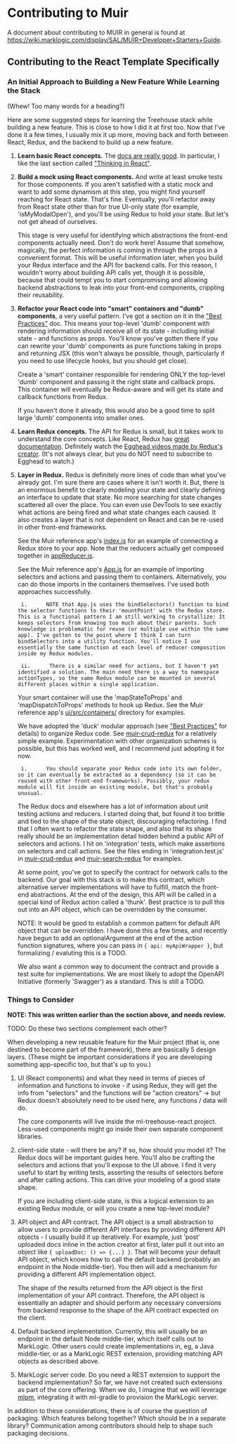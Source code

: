 # Contributing to Muir

A document about contributing to MUIR in general is found at https://wiki.marklogic.com/display/SAL/MUIR+Developer+Starters+Guide.

## Contributing to the React Template Specifically

### An Initial Approach to Building a New Feature While Learning the Stack

(Whew! Too many words for a heading?)

Here are some suggested steps for learning the Treehouse stack while building a new feature. This is close to how I did it at first too. Now that I've done it a few times, I usually mix it up more, moving back and forth between React, Redux, and the backend to build up a new feature.
 
1. **Learn basic React concepts.** The [docs are really good](https://reactjs.org/docs/hello-world.html). In particular, I like the last section called ["Thinking in React"](https://reactjs.org/docs/thinking-in-react.html).

2. **Build a mock using React components.** And write at least smoke tests for those components. If you aren't satisfied with a static mock and want to add some dynamism at this step, you might find yourself reaching for React state. That's fine. Eventually, you'll refactor away from React state other than for true UI-only state (for example, 'isMyModalOpen'), and you'll be using Redux to hold your state. But let's not get ahead of ourselves.

    This stage is very useful for identifying which abstractions the front-end components actually need. Don't do work here! Assume that somehow, magically, the perfect information is coming in through the props in a convenient format. This will be useful information later, when you build your Redux interface and the API for backend calls. For this reason, I wouldn't worry about building API calls yet, though it is possible, because that could tempt you to start compromising and allowing backend abstractions to leak into your front-end components, crippling their reusability.

3. **Refactor your React code into "smart" containers and "dumb" components**, a very useful pattern. I've got a section on it in the ["Best Practices"](docs/BEST_PRACTICES.markdown) doc. This means your top-level 'dumb' component with rendering information should receive all of its state - including initial state - and functions as props. You'll know you've gotten there if you can rewrite your 'dumb' components as pure functions taking in props and returning JSX (this won't always be possible, though, particularly if you need to use lifecycle hooks, but you should get close).

    Create a 'smart' container responsible for rendering ONLY the top-level 'dumb' component and passing it the right state and callback props. This container will eventually be Redux-aware and will get its state and callback functions from Redux.

    If you haven't done it already, this would also be a good time to split large 'dumb' components into smaller ones.

4. **Learn Redux concepts.** The API for Redux is small, but it takes work to understand the core concepts. Like React, Redux has [great documentation](https://redux.js.org/). Definitely watch the [Egghead videos made by Redux's creator](https://egghead.io/series/getting-started-with-redux). (It's not always clear, but you do NOT need to subscribe to Egghead to watch.)

5. **Layer in Redux.** Redux is definitely more lines of code than what you've already got. I'm sure there are cases where it isn't worth it. But, there is an enormous benefit to clearly modeling your state and clearly defining an interface to update that state. No more searching for state changes scattered all over the place. You can even use DevTools to see exactly what actions are being fired and what state changes each caused. It also creates a layer that is not dependent on React and can be re-used in other front-end frameworks.

    See the Muir reference app's [index.js](ui/src/index.js) for an example of connecting a Redux store to your app. Note that the reducers actually get composed together in [appReducer.js](ui/src/appReducer.js).

    See the Muir reference app's [App.js](ui/src/App.js) for an example of importing selectors and actions and passing them to containers. Alternatively, you can do those imports in the containers themselves. I've used both approaches successfully.

        i.      NOTE that App.js uses the bindSelectors() function to bind the selector functions to their 'mountPoint' with the Redux store. This is a functional pattern I am still working to crystallize: It keeps selectors from knowing too much about their parents. Such knowledge is problematic for reuse (or multiple use within the same app). I've gotten to the point where I think I can turn bindSelectors into a utility function. You'll notice I use essentially the same function at each level of reducer composition inside my Redux modules.

        ii.      There is a similar need for actions, but I haven't yet identified a solution. The main need there is a way to namespace actionTypes, so the same Redux module can be mounted in several different places within a single application.

    Your smart container will use the 'mapStateToProps' and 'mapDispatchToProps' methods to hook up Redux. See the Muir reference app's [ui/src/containers/](ui/src/containers/) directory for examples.

    We have adopted the 'duck' modular approach (see ["Best Practices"](docs/BEST_PRACTICES.markdown) for details) to organize Redux code. See [muir-crud-redux](https://project.marklogic.com/repo/users/pmcelwee/repos/muir-crud-redux/browse) for a relatively simple example. Experimentation with other organization schemes is possible, but this has worked well, and I recommend just adopting it for now.

        i.      You should separate your Redux code into its own folder, so it can eventually be extracted as a dependency (so it can be reused with other front-end frameworks). Possibly, your redux module will fit inside an existing module, but that's probably unusual.

    The Redux docs and elsewhere has a lot of information about unit testing actions and reducers. I started doing that, but found it too brittle and tied to the shape of the state object, discouraging refactoring. I find that I often want to refactor the state shape, and also that its shape really should be an implementation detail hidden behind a public API of selectors and actions. I hit on 'integration' tests, which make assertions on selectors and call actions. See the files ending in 'integration.test.js' in [muir-crud-redux](https://project.marklogic.com/repo/users/pmcelwee/repos/muir-crud-redux/browse) and [muir-search-redux](https://project.marklogic.com/repo/projects/NACW/repos/muir-search-redux/browse) for examples.

    At some point, you've got to specify the contract for network calls to the backend. Our goal with this stack is to make this contract, which alternative server implementations will have to fulfill, match the front-end abstractions. At the end of the design, this API will be called in a special kind of Redux action called a 'thunk'. Best practice is to pull this out into an API object, which can be overridden by the consumer.

      NOTE: It would be good to establish a common pattern for default API object that can be overridden. I have done this a few times, and recently have begun to add an optionalArgument at the end of the action function signatures, where you can pass in `{ api: myApiWrapper }`, but formalizing / evaluting this is a TODO.

      We also want a common way to document the contract and provide a test suite for implementations. We are most likely to adopt the OpenAPI Initiative (formerly 'Swagger') as a standard. This is still a TODO.

### Things to Consider

**NOTE: This was written earlier than the section above, and needs review.**

TODO: Do these two sections complement each other?

When developing a new reusable feature for the Muir project (that is, one destined to become part of the framework), there are basically 5 design layers. (These might be important considerations if you are developing something app-specific too, but that's up to you.)

1. UI (React components) and what they need in terms of pieces of information and functions to invoke - if using Redux, they will get the info from "selectors" and the functions will be "action creators" -> but Redux doesn't absolutely need to be used here, any functions / data will do.

    The core components will live inside the ml-treehouse-react project. Less-used components might go inside their own separate component libraries.

2. client-side state - will there be any? If so, how should you model it? The Redux docs will be important guides here. You'll also be crafting the selectors and actions that you'll expose to the UI above. I find it very useful to start by writing tests, asserting the results of selectors before and after calling actions. This can drive your modeling of a good state shape.

    If you are including client-side state, is this a logical extension to an existing Redux module, or will you create a new top-level module?

3. API object and API contract. The API object is a small abstraction to allow users to provide different API interfaces by providing different API objects - I usually build it up iteratively. For example, just 'post' uploaded docs inline in the action creator at first, later pull it out into an object like `{ uploadDoc: () => {...} }`. That will become your default API object, which knows how to call the default backend (probably an endpoint in the Node middle-tier). You then will add a mechanism for providing a different API implementation object.

    The shape of the results returned from the API object is the   first implementation of your API contract. Therefore, the API object is essentially an adapter and should perform any necessary conversions from backend response to the shape of   the API contract expected on the client.

4. Default backend implementation. Currently, this will usually be an endpoint in the default Node middle-tier, which itself calls out to MarkLogic. Other users could create implementations in, eg, a Java middle-tier, or as a MarkLogic REST extension, providing matching API objects as described above.

5. MarkLogic server code. Do you need a REST extension to support the backend implementation? So far, we have not created such extensions as part of the core offering. When we do, I imagine that we will leverage [mlpm](https://github.com/joemfb/mlpm), integrating it with ml-gradle to provision the MarkLogic server.

In addition to these considerations, there is of course the question of packaging. Which features belong together? Which should be in a separate library? Communication among contributors should help to shape such packaging decisions.
